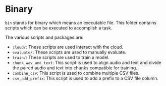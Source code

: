 # Binary

`bin` stands for binary which means an executable file. This folder contains scripts which can be
executed to accomplish a task.

The various scripts and packages are:

- `cloud/`: These scripts are used interact with the cloud.
- `evaluate/`: These scripts are used to manually evaluate.
- `train/`: These scripts are used to train a model.
- `chunk_wav_and_text`: This script is used to align audio and text and divide the paired audio and
  text into chunks compatible for training.
- `combine_csv`: This script is used to combine multiple CSV files.
- `csv_add_prefix`: This script is used to add a prefix to a CSV file column.
